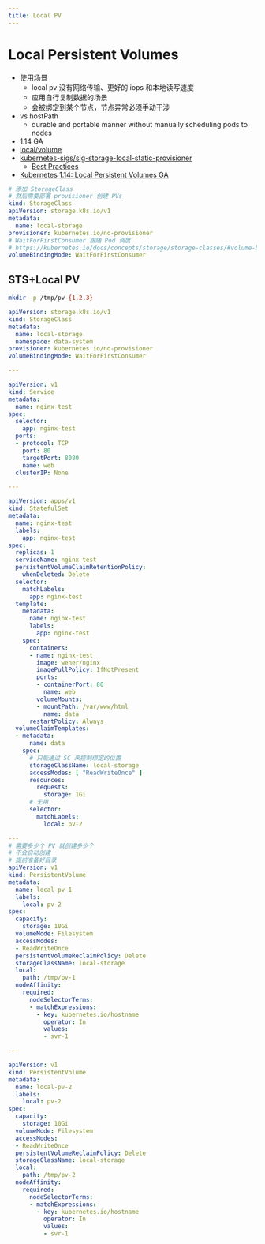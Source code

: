 ```yaml
---
title: Local PV
---
```


# Local Persistent Volumes

- 使用场景
  - local pv 没有网络传输、更好的 iops 和本地读写速度
  - 应用自行复制数据的场景
  - 会被绑定到某个节点，节点异常必须手动干涉
- vs hostPath
  - durable and portable manner without manually scheduling pods to nodes
- 1.14 GA
- [local/volume](https://kubernetes.io/docs/concepts/storage/volumes/#local)
- [kubernetes-sigs/sig-storage-local-static-provisioner](https://github.com/kubernetes-sigs/sig-storage-local-static-provisioner)
  - [Best Practices](https://github.com/kubernetes-sigs/sig-storage-local-static-provisioner/blob/master/docs/best-practices.md)
- [Kubernetes 1.14: Local Persistent Volumes GA](https://kubernetes.io/blog/2019/04/04/kubernetes-1.14-local-persistent-volumes-ga/)

```yaml
# 添加 StorageClass
# 然后需要部署 provisioner 创建 PVs
kind: StorageClass
apiVersion: storage.k8s.io/v1
metadata:
  name: local-storage
provisioner: kubernetes.io/no-provisioner
# WaitForFirstConsumer 跟随 Pod 调度
# https://kubernetes.io/docs/concepts/storage/storage-classes/#volume-binding-mode
volumeBindingMode: WaitForFirstConsumer
```

## STS+Local PV

```bash
mkdir -p /tmp/pv-{1,2,3}
```

```yaml
apiVersion: storage.k8s.io/v1
kind: StorageClass
metadata:
  name: local-storage
  namespace: data-system
provisioner: kubernetes.io/no-provisioner
volumeBindingMode: WaitForFirstConsumer

---

apiVersion: v1
kind: Service
metadata:
  name: nginx-test
spec:
  selector:
    app: nginx-test
  ports:
  - protocol: TCP
    port: 80
    targetPort: 8080
    name: web
  clusterIP: None

---

apiVersion: apps/v1
kind: StatefulSet
metadata:
  name: nginx-test
  labels:
    app: nginx-test
spec:
  replicas: 1
  serviceName: nginx-test
  persistentVolumeClaimRetentionPolicy:
    whenDeleted: Delete
  selector:
    matchLabels:
      app: nginx-test
  template:
    metadata:
      name: nginx-test
      labels:
        app: nginx-test
    spec:
      containers:
      - name: nginx-test
        image: wener/nginx
        imagePullPolicy: IfNotPresent
        ports:
        - containerPort: 80
          name: web
        volumeMounts:
        - mountPath: /var/www/html
          name: data
      restartPolicy: Always
  volumeClaimTemplates:
  - metadata:
      name: data
    spec:
      # 只能通过 SC 来控制绑定的位置
      storageClassName: local-storage
      accessModes: [ "ReadWriteOnce" ]
      resources:
        requests:
          storage: 1Gi
      # 无用
      selector:
        matchLabels:
          local: pv-2

---
# 需要多少个 PV 就创建多少个
# 不会自动创建
# 提前准备好目录
apiVersion: v1
kind: PersistentVolume
metadata:
  name: local-pv-1
  labels:
    local: pv-2
spec:
  capacity:
    storage: 10Gi
  volumeMode: Filesystem
  accessModes:
  - ReadWriteOnce
  persistentVolumeReclaimPolicy: Delete
  storageClassName: local-storage
  local:
    path: /tmp/pv-1
  nodeAffinity:
    required:
      nodeSelectorTerms:
      - matchExpressions:
        - key: kubernetes.io/hostname
          operator: In
          values:
          - svr-1

---

apiVersion: v1
kind: PersistentVolume
metadata:
  name: local-pv-2
  labels:
    local: pv-2
spec:
  capacity:
    storage: 10Gi
  volumeMode: Filesystem
  accessModes:
  - ReadWriteOnce
  persistentVolumeReclaimPolicy: Delete
  storageClassName: local-storage
  local:
    path: /tmp/pv-2
  nodeAffinity:
    required:
      nodeSelectorTerms:
      - matchExpressions:
        - key: kubernetes.io/hostname
          operator: In
          values:
          - svr-1
```
